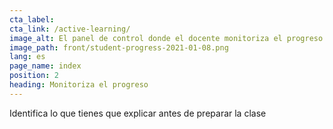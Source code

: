 ```yaml
---
cta_label:
cta_link: /active-learning/
image_alt: El panel de control donde el docente monitoriza el progreso de los alumnos
image_path: front/student-progress-2021-01-08.png
lang: es
page_name: index
position: 2
heading: Monitoriza el progreso
---
```


Identifica lo que tienes que explicar antes de preparar la clase
